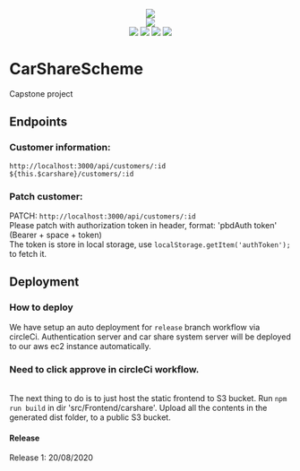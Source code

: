 <p align="center">
    <a> <img src='https://circleci.com/gh/UoooBarry/CarShareScheme.svg?style=badge&circle-token=00e3ee925caf65e6a13475f4adf60e2c6d2585eb' />  </a>
    <br>
    <a> <img src='https://img.shields.io/badge/Contributor-UoooBarry-brightgreen' /> </a>
    <br>
     <a> <img src='https://img.shields.io/badge/Language-Javascript-yellow' /> </a>
     <a> <img src='https://img.shields.io/badge/Runtime-Node.Js-green' /> </a>
     <a> <img src='https://img.shields.io/badge/Framework-Express.Js-lightgrey' /> </a>
    <a> <img src='https://img.shields.io/badge/Framework-Vue.Js-brightgreen' /> </a>
</p>

# CarShareScheme
Capstone project

## Endpoints
### Customer information: 
`http://localhost:3000/api/customers/:id` `${this.$carshare}/customers/:id`
<br>

### Patch customer:
PATCH: `http://localhost:3000/api/customers/:id`<br>
        Please patch with authorization token in header, format: 'pbdAuth token' (Bearer + space + token)<br>
        The token is store in local storage, use `localStorage.getItem('authToken');` to fetch it.


## Deployment
### How to deploy
We have setup an auto deployment for  `release` branch workflow via circleCi. Authentication server and car share system server will be deployed to our aws ec2 instance automatically. <h3>Need to click approve in circleCi workflow.</h3><br>
The next thing to do is to just host the static frontend to S3 bucket. Run `npm run build` in dir 'src/Frontend/carshare'. Upload all the contents in the generated dist folder, to a public S3 bucket.
#### Release
Release 1: 20/08/2020
